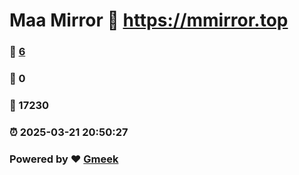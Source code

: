# Maa Mirror :link: https://mmirror.top 
### :page_facing_up: [6](https://mmirror.top/tag.html) 
### :speech_balloon: 0 
### :hibiscus: 17230 
### :alarm_clock: 2025-03-21 20:50:27 
### Powered by :heart: [Gmeek](https://github.com/Meekdai/Gmeek)

